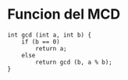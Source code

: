 # Funcion del MCD

```
int gcd (int a, int b) {
    if (b == 0)
        return a;
    else
        return gcd (b, a % b);
}
```